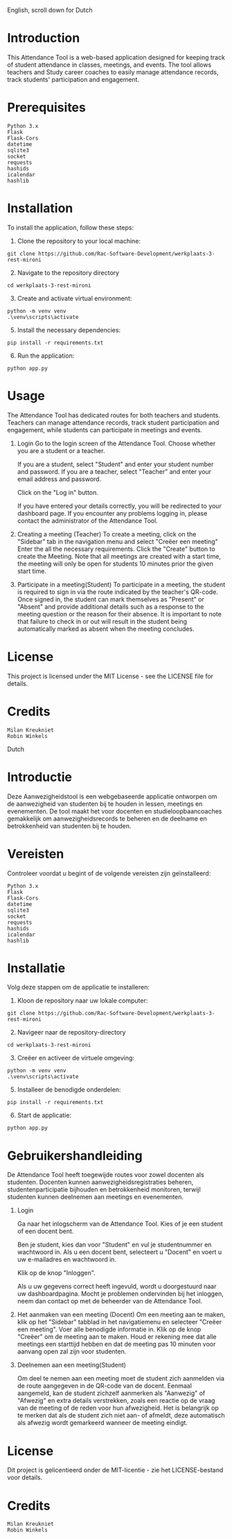 English, scroll down for Dutch

# Introduction
This Attendance Tool is a web-based application designed for keeping track of student attendance in classes, meetings, and events. The tool allows teachers and Study career coaches to easily manage attendance records, track students' participation and engagement.

# Prerequisites
```
Python 3.x
Flask
Flask-Cors
datetime
sqlite3
socket
requests
hashids
icalendar
hashlib
```
# Installation

To install the application, follow these steps:

1. Clone the repository to your local machine:
```
git clone https://github.com/Rac-Software-Development/werkplaats-3-rest-mironi
```

2. Navigate to the repository directory
```
cd werkplaats-3-rest-mironi
```

3. Create and activate virtual environment:
```
python -m venv venv
.\venv\scripts\activate
```

5. Install the necessary dependencies:
```
pip install -r requirements.txt
```

6. Run the application:
```
python app.py
```
# Usage
The Attendance Tool has dedicated routes for both teachers and students. Teachers can manage attendance records, track student participation and engagement, while students can participate in meetings and events.

1. Login
    Go to the login screen of the Attendance Tool.
    Choose whether you are a student or a teacher.

    If you are a student, select "Student" and enter your student number and password.
    If you are a teacher, select "Teacher" and enter your email address and password.

    Click on the "Log in" button.

    If you have entered your details correctly, you will be redirected to your dashboard page. If you encounter any problems logging in, please contact the administrator of the Attendance Tool.

2. Creating a meeting (Teacher)
    To create a meeting, click on the "Sidebar" tab in the navigation menu and select "Creëer een meeting"
    Enter the all the necessary requirements.
    Click the "Create" button to create the Meeting.
    Note that all meetings are created with a start time, the meeting will only be open for students 10 minutes prior the given start time. 

3. Participate in a meeting(Student)
    To participate in a meeting, the student is required to sign in via the route indicated by the teacher's QR-code.
    Once signed in, the student can mark themselves as "Present" or "Absent" and provide additional details such as a response to the meeting question or the reason for their absence. It is important to note that failure to check in or out will result in the student being automatically marked as absent when the meeting concludes.
# License
This project is licensed under the MIT License - see the LICENSE file for details.

# Credits
```
Milan Kreukniet
Robin Winkels
```

Dutch

# Introductie
Deze Aanwezigheidstool is een webgebaseerde applicatie ontworpen om de aanwezigheid van studenten bij te houden in lessen, meetings en evenementen. De tool maakt het voor docenten en studieloopbaancoaches gemakkelijk om aanwezigheidsrecords te beheren en de deelname en betrokkenheid van studenten bij te houden.

# Vereisten
Controleer voordat u begint of de volgende vereisten zijn geïnstalleerd:
```
Python 3.x
Flask
Flask-Cors
datetime
sqlite3
socket
requests
hashids
icalendar
hashlib
```

# Installatie

Volg deze stappen om de applicatie te installeren:

1. Kloon de repository naar uw lokale computer:
```
git clone https://github.com/Rac-Software-Development/werkplaats-3-rest-mironi
```

2. Navigeer naar de repository-directory
```
cd werkplaats-3-rest-mironi
```

3. Creëer en activeer de virtuele omgeving:
```
python -m venv venv
.\venv\scripts\activate
```

5. Installeer de benodigde onderdelen:
```
pip install -r requirements.txt
```

6. Start de applicatie:
```
python app.py
```

# Gebruikershandleiding

De Attendance Tool heeft toegewijde routes voor zowel docenten als studenten. Docenten kunnen aanwezigheidsregistraties beheren, studentenparticipatie bijhouden en betrokkenheid monitoren, terwijl studenten kunnen deelnemen aan meetings en evenementen.

1. Login

    Ga naar het inlogscherm van de Attendance Tool.
    Kies of je een student of een docent bent.

    Ben je student, kies dan voor "Student" en vul je studentnummer en wachtwoord in.
    Als u een docent bent, selecteert u "Docent" en voert u uw e-mailadres en wachtwoord in.

    Klik op de knop "Inloggen".

    Als u uw gegevens correct heeft ingevuld, wordt u doorgestuurd naar uw dashboardpagina. Mocht je problemen ondervinden bij het inloggen, neem dan contact op met de beheerder van de Attendance Tool.

2. Het aanmaken van een meeting (Docent)
    Om een meeting aan te maken, klik op het "Sidebar" tabblad in het navigatiemenu en selecteer "Creëer een meeting".
    Voer alle benodigde informatie in.
    Klik op de knop "Creëer" om de meeting aan te maken.
    Houd er rekening mee dat alle meetings een starttijd hebben en dat de meeting pas 10 minuten voor aanvang open zal zijn voor studenten.

3. Deelnemen aan een meeting(Student)

    Om deel te nemen aan een meeting moet de student zich aanmelden via de route aangegeven in de QR-code van de docent. Eenmaal aangemeld, kan de student zichzelf aanmerken als "Aanwezig" of "Afwezig" en extra details verstrekken, zoals een reactie op de vraag van de meeting of de reden voor hun afwezigheid. Het is belangrijk op te merken dat als de student zich niet aan- of afmeldt, deze automatisch als afwezig wordt gemarkeerd wanneer de meeting eindigt.

# License
Dit project is gelicentieerd onder de MIT-licentie - zie het LICENSE-bestand voor details.

# Credits
```
Milan Kreukniet
Robin Winkels
```